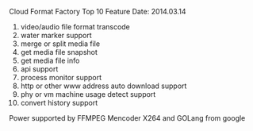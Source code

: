 Cloud Format Factory Top 10 Feature Date: 2014.03.14
1. video/audio file format transcode
2. water marker support
3. merge or split media file
4. get media file snapshot
5. get media file info
6. api support
7. process monitor support
8. http or other www address auto download support
9. phy or vm machine usage detect support
10. convert history support

Power supported by FFMPEG Mencoder  X264 and GOLang from google
